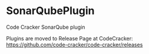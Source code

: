 # SonarQubePlugin
Code Cracker SonarQube plugin

Plugins are moved to Release Page at CodeCracker: https://github.com/code-cracker/code-cracker/releases

